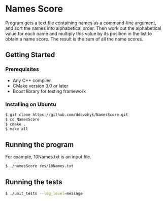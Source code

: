 # Names Score
Program gets a text file containing names as a command-line argument, and sort the names into alphabetical order.
Then work out the alphabetical value for each name and multiply this value by its position in the list to obtain a name score.
The result is the sum of all the name scores.
## Getting Started
### Prerequisites
* Any C++ compiler
* CMake version 3.0 or later
* Boost library for testing framework

### Installing on Ubuntu
```bash
$ git clone https://github.com/ddovzhyk/NamesScore.git
$ cd NamesScore
$ cmake .
$ make all
```
## Running the program
For example, 10Names.txt is an input file.
```bash
$ ./namesScore res/10Names.txt
```
## Running the tests
```bash
$ ./unit_tests --log_level=message
```
